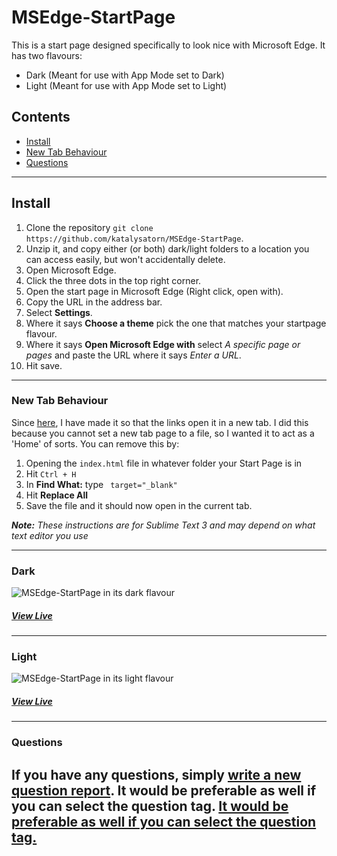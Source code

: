 [dark]: https://katalysatorn.github.io/MSEdge-StartPage/dark/
[darkImg]: https://katalysatorn.github.io/MSEdge-StartPage/docs/dark.png
[light]: https://katalysatorn.github.io/MSEdge-StartPage/light/
[lightImg]: https://katalysatorn.github.io/MSEdge-StartPage/docs/light.png

# MSEdge-StartPage
This is a start page designed specifically to look nice with Microsoft Edge. It has two flavours:
* Dark (Meant for use with App Mode set to Dark)
* Light (Meant for use with App Mode set to Light)

## Contents
* [Install](#Install)
* [New Tab Behaviour](#New-Tab-Behaviour)
* [Questions](#Questions)

---

## Install
1. Clone the repository `git clone https://github.com/katalysatorn/MSEdge-StartPage`.
2. Unzip it, and copy either (or both) dark/light folders to a location you can access easily, but won't accidentally delete.
3. Open Microsoft Edge.
4. Click the three dots in the top right corner.
5. Open the start page in Microsoft Edge (Right click, open with).
6. Copy the URL in the address bar.
7. Select **Settings**.
8. Where it says **Choose a theme** pick the one that matches your startpage flavour.
9. Where it says **Open Microsoft Edge with** select *A specific page or pages* and paste the URL where it says *Enter a URL*.
10. Hit save.

---
### New Tab Behaviour
Since [here](https://github.com/katalysatorn/MSEdge-StartPage/commit/46ebff255ac01fdd4392b46ce113bcd8fe56512c), I have made it so that the links open it in a new tab. I did this because you cannot set a new tab page to a file, so I wanted it to act as a 'Home' of sorts. You can remove this by:
1. Opening the `index.html` file in whatever folder your Start Page is in
2. Hit `Ctrl + H`
3. In **Find What:** type ` target="_blank"`
4. Hit **Replace All**
5. Save the file and it should now open in the current tab.

***Note:*** *These instructions are for Sublime Text 3 and may depend on what text editor you use*


---
### Dark
![MSEdge-StartPage in its dark flavour][darkImg]
##### [View Live][dark]
---
### Light
![MSEdge-StartPage in its light flavour][lightImg]
##### [View Live][light]
---

### Questions
If you have any questions, simply [write a new question report](https://github.com/katalysatorn/MSEdge-StartPage/issues/new). It would be preferable as well if you can select the question tag. [It would be preferable as well if you can select the question tag.](https://katalysatorn.github.io/MSEdge-StartPage/docs/questionTag.png)
---
